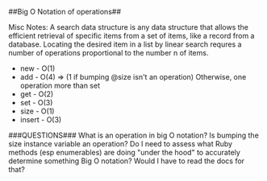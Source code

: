 ##Big O Notation of operations##

Misc Notes:
A search data structure is any data structure that allows the efficient retrieval of specific items from a set of items, like a record from a database.
Locating the desired item in a list by linear search requres a number of operations proportional to the number n of items.


* new - O(1)
* add - O(4)  => (1 if bumping @size isn't an operation) Otherwise, one operation more than set
* get - O(2)
* set - O(3)
* size - O(1)
* insert - O(3)

###QUESTIONS###
What is an operation in big O notation? Is bumping the size instance variable an operation?
Do I need to assess what Ruby methods (esp enumerables) are doing "under the hood" to accurately determine something Big O notation? Would I have to read the docs for that?
